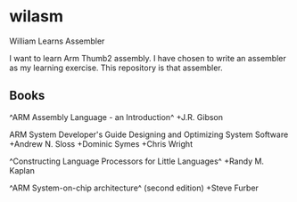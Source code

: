 wilasm
======

William Learns Assembler

I want to learn Arm Thumb2 assembly.  I have chosen to write an assembler as my learning exercise.  This repository is that assembler.

Books
-----

^ARM Assembly Language - an Introduction^ 
+J.R. Gibson

ARM System Developer's Guide
Designing and Optimizing System Software
+Andrew N. Sloss
+Dominic Symes
+Chris Wright

^Constructing Language Processors for Little Languages^
+Randy M. Kaplan

^ARM System-on-chip architecture^ (second edition)
+Steve Furber

